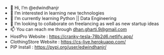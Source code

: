 - 👋 Hi, I’m @edwindhanjr
- 👀 I’m interested in learning new technologies
- 🌱 I’m currently learning Python || Data Engineering
- 💞️ I’m looking to collaborate on freelancing as well as new startup ideas
- 📫 You can reach me through dhan.gharti.9@gmail.com
- HostPro Website : https://cranky-tesla-78b2d6.netlify.app/
- ClothingStore Website : https://cs-live.herokuapp.com/
- PIP Install : https://pypi.org/user/edwindhanjr/ 

<!---
edwindhanjr/edwindhanjr is a ✨ special ✨ repository because its `README.md` (this file) appears on your GitHub profile.
You can click the Preview link to take a look at your changes.
--->
